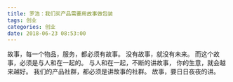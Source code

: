 ```yaml
---
title: 罗浩：我们买产品需要用故事做包装
tags: 创业
categories: 创业
date: 2018-06-23 08:53:00
---
```


故事，每一个物品，服务，都必须有故事。
没有故事，就没有未来。
而这个故事，必须是与人和在一起的。
与人和在一起，不断的讲故事，
你的生意，就会越来越好。
我们的产品社群，都必须是讲故事的社群。
故事，要日日夜夜的讲。